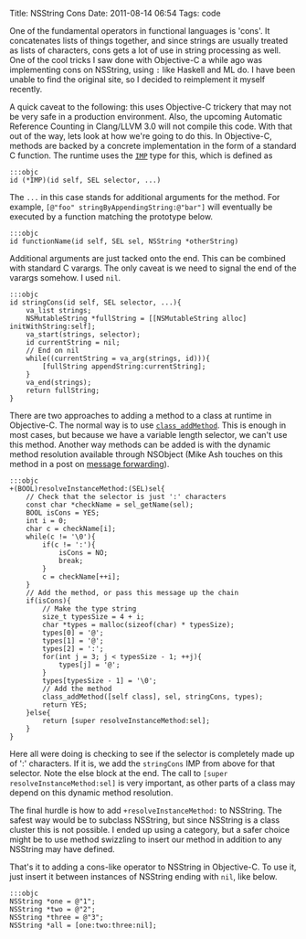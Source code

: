 Title: NSString Cons
Date: 2011-08-14 06:54
Tags: code

One of the fundamental operators in functional languages is 'cons'. It
concatenates lists of things together, and since strings are usually treated as
lists of characters, cons gets a lot of use in string processing as well. One
of the cool tricks I saw done with Objective-C a while ago was implementing
cons on NSString, using `:` like Haskell and ML do. I have been unable to find
the original site, so I decided to reimplement it myself recently.

<!--more-->

A quick caveat to the following: this uses Objective-C trickery that may not be
very safe in a production environment. Also, the upcoming Automatic Reference
Counting in Clang/LLVM 3.0 will not compile this code. With that out of the
way, lets look at how we're going to do this. In Objective-C, methods are
backed by a concrete implementation in the form of a standard C function. The
runtime uses the [`IMP`][IMP] type for this, which is defined as

    :::objc
    id (*IMP)(id self, SEL selector, ...)

The `...` in this case stands for additional arguments for the method. For
example, `[@"foo" stringByAppendingString:@"bar"]` will eventually be executed
by a function matching the prototype below.

    :::objc
    id functionName(id self, SEL sel, NSString *otherString)

Additional arguments are just tacked onto the end. This can be combined with
standard C varargs. The only caveat is we need to signal the end of the varargs
somehow. I used `nil`.

    :::objc
    id stringCons(id self, SEL selector, ...){
    	va_list strings;
    	NSMutableString *fullString = [[NSMutableString alloc] initWithString:self];
    	va_start(strings, selector);
    	id currentString = nil;
    	// End on nil
    	while((currentString = va_arg(strings, id))){
    		[fullString appendString:currentString];
    	}
    	va_end(strings);
    	return fullString;
    }

There are two approaches to adding a method to a class at runtime in
Objective-C. The  normal way is to use
[`class_addMethod`][class_addMethod]. This is enough in most cases, but because
we have a variable length selector, we can't use this method. Another way
methods can be added is with the dynamic method resolution available through
NSObject (Mike Ash touches on this method in a post on
[message forwarding][msgfwd]).

    :::objc
    +(BOOL)resolveInstanceMethod:(SEL)sel{
    	// Check that the selector is just ':' characters
    	const char *checkName = sel_getName(sel);
    	BOOL isCons = YES;
    	int i = 0;
    	char c = checkName[i];
    	while(c != '\0'){
    		if(c != ':'){
    			isCons = NO;
    			break;
    		}
    		c = checkName[++i];
    	}
    	// Add the method, or pass this message up the chain
    	if(isCons){
    		// Make the type string
    		size_t typesSize = 4 + i;
    		char *types = malloc(sizeof(char) * typesSize);
    		types[0] = '@';
    		types[1] = '@';
    		types[2] = ':';
    		for(int j = 3; j < typesSize - 1; ++j){
    			types[j] = '@';
    		}
    		types[typesSize - 1] = '\0';
    		// Add the method
    		class_addMethod([self class], sel, stringCons, types);
    		return YES;
    	}else{
    		return [super resolveInstanceMethod:sel];
    	}
    }

Here all were doing is checking to see if the selector is completely made up
of ':' characters. If it is, we add the `stringCons` IMP from above for that
selector. Note the else block at the end. The call to
`[super resolveInstanceMethod:sel]` is very important, as other parts of a
class may depend on this dynamic method resolution.

The final hurdle is how to add `+resolveInstanceMethod:` to NSString. The
safest way would be to subclass NSString, but since NSString is a class cluster
this is not possible. I ended up using a category, but a safer choice might be
to use method swizzling to insert our method in addition to any NSString may
have defined.

That's it to adding a cons-like operator to NSString in Objective-C. To use it,
just insert it between instances of NSString ending with `nil`, like below.

    :::objc
    NSString *one = @"1";
    NSString *two = @"2";
    NSString *three = @"3";
    NSString *all = [one:two:three:nil];

[IMP]: http://developer.apple.com/library/mac/documentation/Cocoa/Reference/ObjCRuntimeRef/Reference/reference.html#//apple_ref/doc/uid/TP40001418-CH3g-BAJFGBJF
[class_addMethod]: http://developer.apple.com/library/mac/documentation/Cocoa/Reference/ObjCRuntimeRef/Reference/reference.html#//apple_ref/c/func/class_addMethod
[msgfwd]: http://mikeash.com/pyblog/friday-qa-2009-03-27-objective-c-message-forwarding.html
